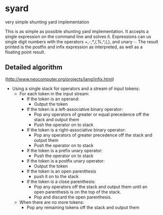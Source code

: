 # syard
very simple shunting yard implementation

This is as simple as possible shunting yard implementation. It accepts a single
expression on the command line and solves it. Expressions can us single digit
numbers with the operators +,-,*,/,%,^,(,), and unary -. The result printed is
the postfix and infix expression as interpreted, as well as a floating point
result.

## Detailed algorithm
(http://www.neocomputer.org/projects/lang/infix.html)

* Using a single stack for operators and a stream of input tokens:
    * For each token in the input stream:
        * If the token is an operand:
            * Output the token
        * If the token is a left-associative binary operator:
            * Pop any operators of greater or equal precedence off the stack and output them
            * Push the operator on to stack
        * If the token is a right-associative binary operator:
            * Pop any operators of greater precedence off the stack and output them
            * Push the operator on to stack
        * If the token is a prefix unary operator:
            * Push the operator on to stack
        * If the token is a postfix unary operator:
            * Output the token
        * If the token is an open parenthesis
            * push it on to the stack
        * If the token is a close parenthesis:
            * Pop any operators off the stack and output them until an open parenthesis is on the top of the stack.
            * Pop and discard the open parenthesis.
    * When there are no more tokens:
        * Pop any remaining tokens off the stack and output them

